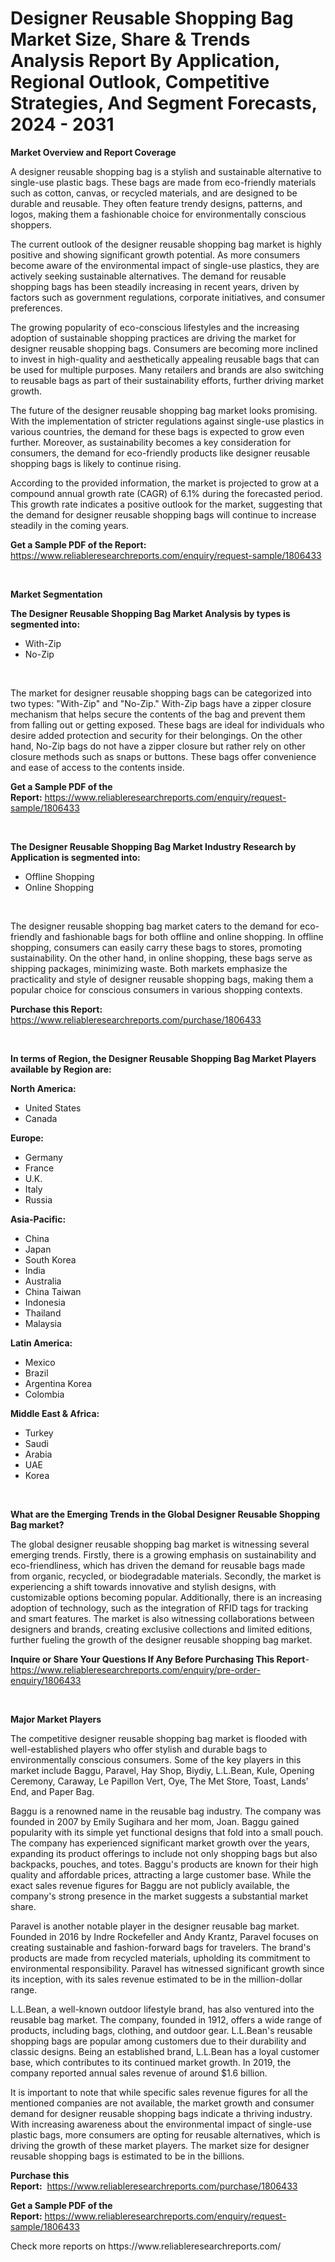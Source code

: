 <p><h1>Designer Reusable Shopping Bag Market Size, Share & Trends Analysis Report By Application, Regional Outlook, Competitive Strategies, And Segment Forecasts, 2024 - 2031</h1></p><p><strong>Market Overview and Report Coverage</strong></p>
<p><p>A designer reusable shopping bag is a stylish and sustainable alternative to single-use plastic bags. These bags are made from eco-friendly materials such as cotton, canvas, or recycled materials, and are designed to be durable and reusable. They often feature trendy designs, patterns, and logos, making them a fashionable choice for environmentally conscious shoppers.</p><p>The current outlook of the designer reusable shopping bag market is highly positive and showing significant growth potential. As more consumers become aware of the environmental impact of single-use plastics, they are actively seeking sustainable alternatives. The demand for reusable shopping bags has been steadily increasing in recent years, driven by factors such as government regulations, corporate initiatives, and consumer preferences.</p><p>The growing popularity of eco-conscious lifestyles and the increasing adoption of sustainable shopping practices are driving the market for designer reusable shopping bags. Consumers are becoming more inclined to invest in high-quality and aesthetically appealing reusable bags that can be used for multiple purposes. Many retailers and brands are also switching to reusable bags as part of their sustainability efforts, further driving market growth.</p><p>The future of the designer reusable shopping bag market looks promising. With the implementation of stricter regulations against single-use plastics in various countries, the demand for these bags is expected to grow even further. Moreover, as sustainability becomes a key consideration for consumers, the demand for eco-friendly products like designer reusable shopping bags is likely to continue rising.</p><p>According to the provided information, the market is projected to grow at a compound annual growth rate (CAGR) of 6.1% during the forecasted period. This growth rate indicates a positive outlook for the market, suggesting that the demand for designer reusable shopping bags will continue to increase steadily in the coming years.</p></p>
<p><strong>Get a Sample PDF of the Report:</strong> <a href="https://www.reliableresearchreports.com/enquiry/request-sample/1806433">https://www.reliableresearchreports.com/enquiry/request-sample/1806433</a></p>
<p>&nbsp;</p>
<p><strong>Market Segmentation</strong></p>
<p><strong>The Designer Reusable Shopping Bag Market Analysis by types is segmented into:</strong></p>
<p><ul><li>With-Zip</li><li>No-Zip</li></ul></p>
<p>&nbsp;</p>
<p><p>The market for designer reusable shopping bags can be categorized into two types: "With-Zip" and "No-Zip." With-Zip bags have a zipper closure mechanism that helps secure the contents of the bag and prevent them from falling out or getting exposed. These bags are ideal for individuals who desire added protection and security for their belongings. On the other hand, No-Zip bags do not have a zipper closure but rather rely on other closure methods such as snaps or buttons. These bags offer convenience and ease of access to the contents inside.</p></p>
<p><strong>Get a Sample PDF of the Report:</strong>&nbsp;<a href="https://www.reliableresearchreports.com/enquiry/request-sample/1806433">https://www.reliableresearchreports.com/enquiry/request-sample/1806433</a></p>
<p>&nbsp;</p>
<p><strong>The Designer Reusable Shopping Bag Market Industry Research by Application is segmented into:</strong></p>
<p><ul><li>Offline Shopping</li><li>Online Shopping</li></ul></p>
<p>&nbsp;</p>
<p><p>The designer reusable shopping bag market caters to the demand for eco-friendly and fashionable bags for both offline and online shopping. In offline shopping, consumers can easily carry these bags to stores, promoting sustainability. On the other hand, in online shopping, these bags serve as shipping packages, minimizing waste. Both markets emphasize the practicality and style of designer reusable shopping bags, making them a popular choice for conscious consumers in various shopping contexts.</p></p>
<p><strong>Purchase this Report:</strong>&nbsp; <a href="https://www.reliableresearchreports.com/purchase/1806433">https://www.reliableresearchreports.com/purchase/1806433</a></p>
<p>&nbsp;</p>
<p><strong>In terms of Region, the Designer Reusable Shopping Bag Market Players available by Region are:</strong></p>
<p>
    <p> <strong> North America: </strong>
        <ul>
            <li>United States</li>
            <li>Canada</li>
        </ul>
        </p> 
    <p> <strong> Europe: </strong>
        <ul>
            <li>Germany</li>
            <li>France</li>
            <li>U.K.</li>
            <li>Italy</li>
            <li>Russia</li>
        </ul>
        </p> 
    <p> <strong> Asia-Pacific: </strong>
        <ul>
            <li>China</li>
            <li>Japan</li>
            <li>South Korea</li>
            <li>India</li>
            <li>Australia</li>
            <li>China Taiwan</li>
            <li>Indonesia</li>
            <li>Thailand</li>
            <li>Malaysia</li>
        </ul>
        </p> 
    <p> <strong> Latin America: </strong>
        <ul>
            <li>Mexico</li>
            <li>Brazil</li>
            <li>Argentina Korea</li>
            <li>Colombia</li>
        </ul>
        </p> 
    <p> <strong> Middle East & Africa: </strong>
        <ul>
            <li>Turkey</li>
            <li>Saudi</li>
            <li>Arabia</li>
            <li>UAE</li>
            <li>Korea</li>
        </ul>
    </p>
    </p>
<p>&nbsp;</p>
<p><strong>What are the Emerging Trends in the Global Designer Reusable Shopping Bag market?</strong></p>
<p><p>The global designer reusable shopping bag market is witnessing several emerging trends. Firstly, there is a growing emphasis on sustainability and eco-friendliness, which has driven the demand for reusable bags made from organic, recycled, or biodegradable materials. Secondly, the market is experiencing a shift towards innovative and stylish designs, with customizable options becoming popular. Additionally, there is an increasing adoption of technology, such as the integration of RFID tags for tracking and smart features. The market is also witnessing collaborations between designers and brands, creating exclusive collections and limited editions, further fueling the growth of the designer reusable shopping bag market.</p></p>
<p><strong>Inquire or Share Your Questions If Any Before Purchasing This Report</strong>- <a href="https://www.reliableresearchreports.com/enquiry/pre-order-enquiry/1806433">https://www.reliableresearchreports.com/enquiry/pre-order-enquiry/1806433</a></p>
<p>&nbsp;</p>
<p><strong>Major Market Players</strong></p>
<p><p>The competitive designer reusable shopping bag market is flooded with well-established players who offer stylish and durable bags to environmentally conscious consumers. Some of the key players in this market include Baggu, Paravel, Hay Shop, Biydiy, L.L.Bean, Kule, Opening Ceremony, Caraway, Le Papillon Vert, Oye, The Met Store, Toast, Lands’ End, and Paper Bag.</p><p>Baggu is a renowned name in the reusable bag industry. The company was founded in 2007 by Emily Sugihara and her mom, Joan. Baggu gained popularity with its simple yet functional designs that fold into a small pouch. The company has experienced significant market growth over the years, expanding its product offerings to include not only shopping bags but also backpacks, pouches, and totes. Baggu's products are known for their high quality and affordable prices, attracting a large customer base. While the exact sales revenue figures for Baggu are not publicly available, the company's strong presence in the market suggests a substantial market share.</p><p>Paravel is another notable player in the designer reusable bag market. Founded in 2016 by Indre Rockefeller and Andy Krantz, Paravel focuses on creating sustainable and fashion-forward bags for travelers. The brand's products are made from recycled materials, upholding its commitment to environmental responsibility. Paravel has witnessed significant growth since its inception, with its sales revenue estimated to be in the million-dollar range.</p><p>L.L.Bean, a well-known outdoor lifestyle brand, has also ventured into the reusable bag market. The company, founded in 1912, offers a wide range of products, including bags, clothing, and outdoor gear. L.L.Bean's reusable shopping bags are popular among customers due to their durability and classic designs. Being an established brand, L.L.Bean has a loyal customer base, which contributes to its continued market growth. In 2019, the company reported annual sales revenue of around $1.6 billion.</p><p>It is important to note that while specific sales revenue figures for all the mentioned companies are not available, the market growth and consumer demand for designer reusable shopping bags indicate a thriving industry. With increasing awareness about the environmental impact of single-use plastic bags, more consumers are opting for reusable alternatives, which is driving the growth of these market players. The market size for designer reusable shopping bags is estimated to be in the billions.</p></p>
<p><strong>Purchase this Report:</strong>&nbsp;&nbsp;<a href="https://www.reliableresearchreports.com/purchase/1806433">https://www.reliableresearchreports.com/purchase/1806433</a></p>
<p></p>
<p><strong>Get a Sample PDF of the Report:</strong>&nbsp;<a href="https://www.reliableresearchreports.com/enquiry/request-sample/1806433">https://www.reliableresearchreports.com/enquiry/request-sample/1806433</a></p>
<p>Check more reports on https://www.reliableresearchreports.com/</p>